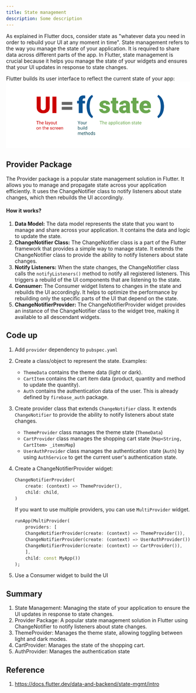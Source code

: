 ```yaml
---
title: State management
description: Some description
---
```

As explained in Flutter docs, consider state as "whatever data you need in order to rebuild your UI at any moment in time". 
State management refers to the way you manage the state of your application. It is required to share data across different parts of the app. In Flutter, state management is crucial because it helps you manage the state of your widgets and ensures that your UI updates in response to state changes.

Flutter builds its user interface to reflect the current state of your app:
![State management](../../../assets/flutter-ui.png)

## Provider Package
The Provider package is a popular state management solution in Flutter. It allows you to manage and propagate state across your application efficiently. It uses the ChangeNotifier class to notify listeners about state changes, which then rebuilds the UI accordingly.

#### How it works?
1. **Data Model:** The data model represents the state that you want to manage and share across your application. It contains the data and logic to update the state.
2. **ChangeNotifier Class:** The ChangeNotifier class is a part of the Flutter framework that provides a simple way to manage state. It extends the ChangeNotifier class to provide the ability to notify listeners about state changes.
3. **Notify Listeners:** When the state changes, the ChangeNotifier class calls the `notifyListeners()` method to notify all registered listeners. This triggers a rebuild of the UI components that are listening to the state.
4. **Consumer:** The Consumer widget listens to changes in the state and rebuilds the UI accordingly. It helps to optimize the performance by rebuilding only the specific parts of the UI that depend on the state.
5. **ChangeNotifierProvider:** The ChangeNotifierProvider widget provides an instance of the ChangeNotifier class to the widget tree, making it available to all descendant widgets.

## Code up
1. Add `provider` dependency to `pubspec.yaml`
2. Create a class/object to represent the state. Examples:
    - `ThemeData` contains the theme data (light or dark).
    - `CartItem` contains the cart item data (product, quantity and method to update the quantity).
    - `Auth` contains the authentication data of the user. This is already defined by `firebase_auth` package.
3. Create provider class that extends `ChangeNotifier` class. It extends `ChangeNotifier` to provide the ability to notify listeners about state changes.
    - `ThemeProvider` class manages the theme state (`ThemeData`)
    - `CartProvider` class manages the shopping cart state (`Map<String, CartItem> _itemsMap`)
    - `UserAuthProvider` class manages the authentication state (`Auth`) by using `AuthService` to get the current user's authentication state.
4. Create a ChangeNotifierProvider widget:
    
    ```dart
    ChangeNotifierProvider(
        create: (context) => ThemeProvider(),
        child: child,
    )
    ```
    
    If you want to use multiple providers, you can use `MultiProvider` widget.
    
    ```dart
    runApp(MultiProvider(
        providers: [
        ChangeNotifierProvider(create: (context) => ThemeProvider()),
        ChangeNotifierProvider(create: (context) => UserAuthProvider()),
        ChangeNotifierProvider(create: (context) => CartProvider()),
        ],
        child: const MyApp())
    );
    ```
5. Use a Consumer widget to build the UI
## Summary
1. State Management: Managing the state of your application to ensure the UI updates in response to state changes.
2. Provider Package: A popular state management solution in Flutter using ChangeNotifier to notify listeners about state changes.
3. ThemeProvider: Manages the theme state, allowing toggling between light and dark modes.
4. CartProvider: Manages the state of the shopping cart.
5. AuthProvider: Manages the authentication state

## Reference
1. https://docs.flutter.dev/data-and-backend/state-mgmt/intro